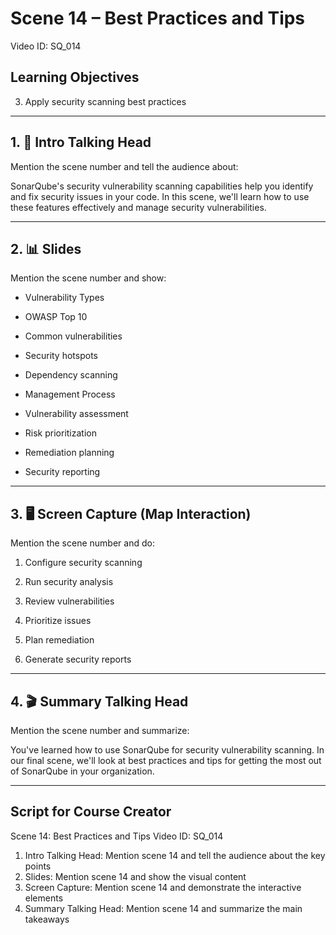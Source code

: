 # Scene 14 – Best Practices and Tips
Video ID: SQ_014

## Learning Objectives
3. Apply security scanning best practices

---

## 1. 🎥 Intro Talking Head
Mention the scene number and tell the audience about:

SonarQube's security vulnerability scanning capabilities help you identify and fix security issues in your code. In this scene, we'll learn how to use these features effectively and manage security vulnerabilities.

---

## 2. 📊 Slides
Mention the scene number and show:

- Vulnerability Types

- OWASP Top 10

- Common vulnerabilities

- Security hotspots

- Dependency scanning

- Management Process

- Vulnerability assessment

- Risk prioritization

- Remediation planning

- Security reporting

---

## 3. 🖥️ Screen Capture (Map Interaction)
Mention the scene number and do:

1. Configure security scanning

2. Run security analysis

3. Review vulnerabilities

4. Prioritize issues

5. Plan remediation

6. Generate security reports

---

## 4. 🎬 Summary Talking Head
Mention the scene number and summarize:

You've learned how to use SonarQube for security vulnerability scanning. In our final scene, we'll look at best practices and tips for getting the most out of SonarQube in your organization.

---

## Script for Course Creator
Scene 14: Best Practices and Tips
Video ID: SQ_014

1. Intro Talking Head: Mention scene 14 and tell the audience about the key points
2. Slides: Mention scene 14 and show the visual content
3. Screen Capture: Mention scene 14 and demonstrate the interactive elements
4. Summary Talking Head: Mention scene 14 and summarize the main takeaways
